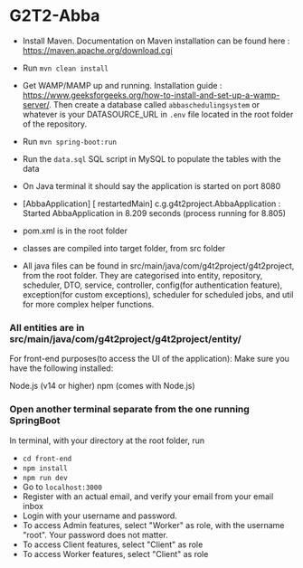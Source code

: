 # G2T2-Abba

- Install Maven. Documentation on Maven installation can be found here : https://maven.apache.org/download.cgi
- Run `mvn clean install`
- Get WAMP/MAMP up and running. Installation guide : https://www.geeksforgeeks.org/how-to-install-and-set-up-a-wamp-server/. Then create a database called `abbaschedulingsystem` or whatever is your DATASOURCE_URL in `.env` file located in the root folder of the repository.
- Run `mvn spring-boot:run`
- Run the `data.sql` SQL script in MySQL to populate the tables with the data
- On Java terminal it should say the application is started on port 8080
- [AbbaApplication] [  restartedMain] c.g.g4t2project.AbbaApplication          : Started AbbaApplication in 8.209 seconds (process running for 8.805)

- pom.xml is in the root folder
- classes are compiled into target folder, from src folder
- All java files can be found in src/main/java/com/g4t2project/g4t2project, from the root folder. They are categorised into entity, repository, scheduler, DTO, service, controller, config(for authentication feature), exception(for custom exceptions), scheduler for scheduled jobs, and util for more complex helper functions.

### All entities are in src/main/java/com/g4t2project/g4t2project/entity/
For front-end purposes(to access the UI of the application):
Make sure you have the following installed:

Node.js (v14 or higher)
npm (comes with Node.js)
### Open another terminal separate from the one running SpringBoot ###
In terminal, with your directory at the root folder, run
- `cd front-end`
- `npm install`
- `npm run dev`
-  Go to `localhost:3000`
-  Register with an actual email, and verify your email from your email inbox
-  Login with your username and password.
-  To access Admin features, select "Worker" as role, with the username "root". Your password does not matter.
-  To access Client features, select "Client" as role
-  To access Worker features, select "Client" as role

